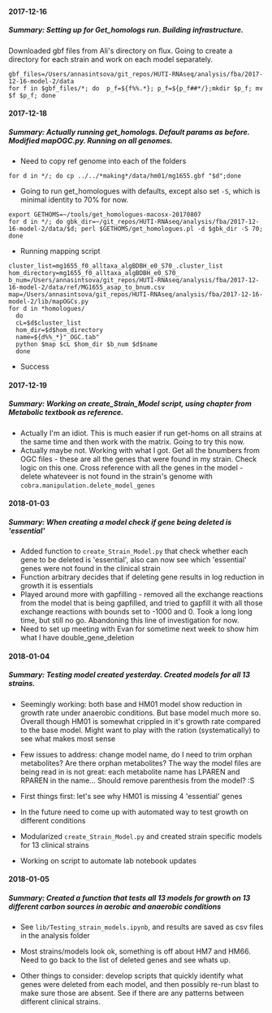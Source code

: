 #### 2017-12-16
##### Summary: Setting up for Get_homologs run. Building infrastructure.

Downloaded gbf files from Ali's directory on flux. Going to create a directory for each strain and work on each model separately.

```
gbf_files=/Users/annasintsova/git_repos/HUTI-RNAseq/analysis/fba/2017-12-16-model-2/data
for f in $gbf_files/*; do  p_f=${f%%.*}; p_f=${p_f##*/};mkdir $p_f; mv $f $p_f; done

```

#### 2017-12-18
##### Summary: Actually running get_homologs. Default params as before. Modified mapOGC.py. Running on all genomes.

* Need to copy ref genome into each of the folders
```
for d in */; do cp ../../*making*/data/hm01/mg1655.gbf "$d";done
```

* Going to run get_homologues with defaults, except also set `-S`, which is minimal identity to 70% for now.

```
export GETHOMS=~/tools/get_homologues-macosx-20170807
for d in */; do gbk_dir=~/git_repos/HUTI-RNAseq/analysis/fba/2017-12-16-model-2/data/$d; perl $GETHOMS/get_homologues.pl -d $gbk_dir -S 70; done

```

* Running mapping script

```
cluster_list=mg1655_f0_alltaxa_algBDBH_e0_S70_.cluster_list
hom_directory=mg1655_f0_alltaxa_algBDBH_e0_S70_
b_num=/Users/annasintsova/git_repos/HUTI-RNAseq/analysis/fba/2017-12-16-model-2/data/ref/MG1655_asap_to_bnum.csv
map=/Users/annasintsova/git_repos/HUTI-RNAseq/analysis/fba/2017-12-16-model-2/lib/mapOGCs.py
for d in *homologues/
  do
  cL=$d$cluster_list
  hom_dir=$d$hom_directory
  name=${d%%_*}"_OGC.tab"
  python $map $cL $hom_dir $b_num $d$name
  done

```
* Success


#### 2017-12-19
##### Summary: Working on create_Strain_Model script, using chapter from Metabolic textbook as reference.

* Actually I'm an idiot. This is much easier if run get-homs on all strains at the same time and then work with the matrix. Going to try this now.
* Actually maybe not. Working with what I got. Get all the bnumbers from OGC files - these are all the genes that were found in my strain. Check logic on this one. Cross reference with all the genes in the model - delete whateveer is not found in the strain's genome with `cobra.manipulation.delete_model_genes`

#### 2018-01-03
##### Summary: When creating a model check if gene being deleted is 'essential'

* Added function to `create_Strain_Model.py` that check whether each gene to be deleted is 'essential', also can now see which 'essential' genes were not found in the clinical strain
* Function arbitrary decides that if deleting gene results in log reduction in growth it is essentials
* Played around more with gapfilling - removed all the exchange reactions from the model that is being gapfilled, and tried to gapfill it with all those exchange reactions with bounds set to -1000 and 0. Took a long long time, but still no go. Abandoning this line of investigation for now.
* Need to set up meeting with Evan for sometime next week to show him what I have double_gene_deletion

#### 2018-01-04
##### Summary: Testing model created yesterday. Created models for all 13 strains.

* Seemingly working: both base and HM01 model show reduction in growth rate under anaerobic conditions. But base model much more so. Overall though HM01 is somewhat crippled in it's growth rate compared to the base model. Might want to play with the ration (systematically) to see what makes most sense

* Few issues to address: change model name, do I need to trim orphan metabolites? Are there orphan metabolites? The way the model files are being read in is not great: each metabolite name has LPAREN and RPAREN in the name... Should remove parenthesis from the model? :S

* First things first: let's see why HM01 is missing 4 'essential' genes

* In the future need to come up with automated way to test growth on different conditions

* Modularized `create_Strain_Model.py` and created strain specific models for 13 clinical strains


* Working on script to automate lab notebook updates

#### 2018-01-05
##### Summary: Created a function that tests all 13 models for growth on 13 different carbon sources in aerobic and anaerobic conditions

* See `lib/Testing_strain_models.ipynb`, and  results are saved as csv files in the analysis folder

* Most strains/models look ok, something is off about HM7 and HM66. Need to go back to the list of deleted genes and see whats up.

* Other things to consider: develop scripts that quickly identify what genes were deleted from each model, and then possibly re-run blast to make sure those are absent. See if there are any patterns between different clinical strains.
